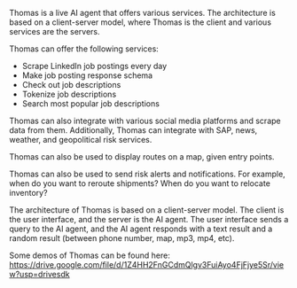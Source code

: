 Thomas is a live AI agent that offers various services. The architecture is based on a client-server model, where Thomas is the client and various services are the servers.

Thomas can offer the following services:

* Scrape LinkedIn job postings every day
* Make job posting response schema
* Check out job descriptions
* Tokenize job descriptions
* Search most popular job descriptions

Thomas can also integrate with various social media platforms and scrape data from them. Additionally, Thomas can integrate with SAP, news, weather, and geopolitical risk services.

Thomas can also be used to display routes on a map, given entry points.

Thomas can also be used to send risk alerts and notifications. For example, when do you want to reroute shipments? When do you want to relocate inventory?

The architecture of Thomas is based on a client-server model. The client is the user interface, and the server is the AI agent. The user interface sends a query to the AI agent, and the AI agent responds with a text result and a random result (between phone number, map, mp3, mp4, etc).

Some demos of Thomas can be found here: https://drive.google.com/file/d/1Z4HH2FnGCdmQlgv3FuiAyo4FjFjye5Sr/view?usp=drivesdk
